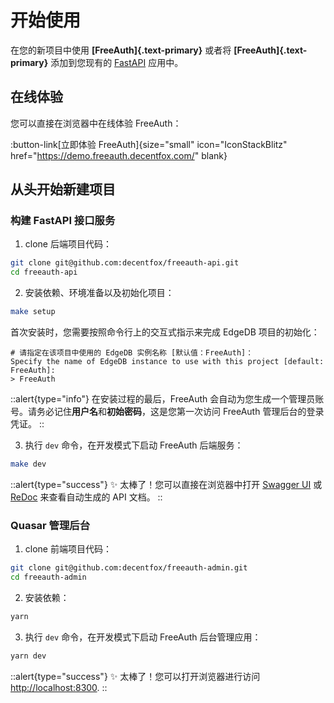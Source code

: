 # 开始使用

在您的新项目中使用 **[FreeAuth]{.text-primary}** 或者将 **[FreeAuth]{.text-primary}** 添加到您现有的 [FastAPI](https://fastapi.tiangolo.com/) 应用中。

## 在线体验

您可以直接在浏览器中在线体验 FreeAuth：

:button-link[立即体验 FreeAuth]{size="small" icon="IconStackBlitz" href="https://demo.freeauth.decentfox.com/" blank}

## 从头开始新建项目

### 构建 FastAPI 接口服务

1. clone 后端项目代码：

```bash
git clone git@github.com:decentfox/freeauth-api.git
cd freeauth-api
```

2. 安装依赖、环境准备以及初始化项目：

```bash
make setup
```

首次安装时，您需要按照命令行上的交互式指示来完成 EdgeDB 项目的初始化：

```console
# 请指定在该项目中使用的 EdgeDB 实例名称 [默认值：FreeAuth]：
Specify the name of EdgeDB instance to use with this project [default: FreeAuth]: 
> FreeAuth
```

::alert{type="info"}
在安装过程的最后，FreeAuth 会自动为您生成一个管理员账号。请务必记住**用户名**和**初始密码**，这是您第一次访问 FreeAuth 管理后台的登录凭证。
::

3. 执行 `dev` 命令，在开发模式下启动 FreeAuth 后端服务：

```bash
make dev
```

::alert{type="success"}
✨ 太棒了！您可以直接在浏览器中打开 [Swagger UI](http://localhost:5001/docs) 或 [ReDoc](http://localhost:5001/redoc) 来查看自动生成的 API 文档。
::

### Quasar 管理后台

1. clone 前端项目代码：

```bash
git clone git@github.com:decentfox/freeauth-admin.git
cd freeauth-admin
```

2. 安装依赖：

```bash [yarn]
yarn
```

3. 执行 `dev` 命令，在开发模式下启动 FreeAuth 后台管理应用：

```bash [yarn]
yarn dev
```

::alert{type="success"}
✨ 太棒了！您可以打开浏览器进行访问 <http://localhost:8300>.
::
